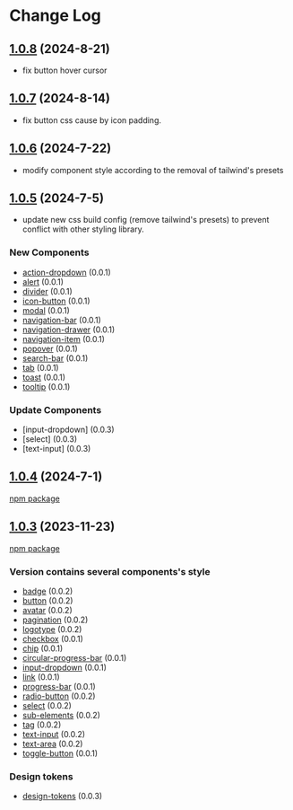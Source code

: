 # Change Log
## [1.0.8](https://www.npmjs.com/package/@masoni/css/v/1.0.7) (2024-8-21)

- fix button hover cursor

## [1.0.7](https://www.npmjs.com/package/@masoni/css/v/1.0.7) (2024-8-14)

- fix button css cause by icon padding.  

## [1.0.6](https://www.npmjs.com/package/@masoni/css/v/1.0.6) (2024-7-22)

- modify component style according to the removal of tailwind's presets

## [1.0.5](https://www.npmjs.com/package/@masoni/css/v/1.0.5) (2024-7-5)

- update new css build config (remove tailwind's presets) to prevent conflict with other styling library.

### New Components

- [action-dropdown](https://github.com/bouygues-construction/design-system-bycn/tree/main/projects/css/src/components/action-dropdown) (0.0.1)
- [alert](https://github.com/bouygues-construction/design-system-bycn/tree/main/projects/css/src/components/src/alert) (0.0.1)
- [divider](https://github.com/bouygues-construction/design-system-bycn/tree/main/projects/css/src/components/src/divider) (0.0.1)
- [icon-button](https://github.com/bouygues-construction/design-system-bycn/tree/main/projects/css/src/components/src/icon-button) (0.0.1)
- [modal](https://github.com/bouygues-construction/design-system-bycn/tree/main/projects/css/src/components/src/modal) (0.0.1)
- [navigation-bar](https://github.com/bouygues-construction/design-system-bycn/tree/main/projects/css/src/components/src/navigation-bar) (0.0.1)
- [navigation-drawer](https://github.com/bouygues-construction/design-system-bycn/tree/main/projects/css/src/components/src/navigation-drawer) (0.0.1)
- [navigation-item](https://github.com/bouygues-construction/design-system-bycn/tree/main/projects/css/src/components/src/navigation-item) (0.0.1)
- [popover](https://github.com/bouygues-construction/design-system-bycn/tree/main/projects/css/src/components/src/popover) (0.0.1)
- [search-bar](https://github.com/bouygues-construction/design-system-bycn/tree/main/projects/css/src/components/search-bar) (0.0.1)
- [tab](https://github.com/bouygues-construction/design-system-bycn/tree/main/projects/css/src/components/tab) (0.0.1)
- [toast](https://github.com/bouygues-construction/design-system-bycn/tree/main/projects/css/src/components/src/toast) (0.0.1)
- [tooltip](https://github.com/bouygues-construction/design-system-bycn/tree/main/projects/css/src/components/src/tooltip) (0.0.1)

### Update Components
- [input-dropdown] (0.0.3)
- [select] (0.0.3)
- [text-input] (0.0.3)

## [1.0.4]() (2024-7-1)

[npm package](https://www.npmjs.com/package/@masoni/css/v/1.0.4)

## [1.0.3]() (2023-11-23)

[npm package](https://www.npmjs.com/package/@masoni/css/v/1.0.3)

### Version contains several components's style

- [badge](https://github.com/bouygues-construction/design-system-bycn/tree/merge/projects/css/src/components/badge) (0.0.2)
- [button](https://github.com/bouygues-construction/design-system-bycn/tree/merge/projects/css/src/components/button) (0.0.2)
- [avatar](https://github.com/bouygues-construction/design-system-bycn/tree/merge/projects/css/src/components/avatar) (0.0.2)
- [pagination](https://github.com/bouygues-construction/design-system-bycn/tree/merge/projects/css/src/components/pagination) (0.0.2)
- [logotype](https://github.com/bouygues-construction/design-system-bycn/tree/merge/projects/css/src/components/logotype) (0.0.2)
- [checkbox](https://github.com/bouygues-construction/design-system-bycn/tree/merge/projects/css/src/components/checkbox) (0.0.1)
- [chip](https://github.com/bouygues-construction/design-system-bycn/tree/merge/projects/css/src/components/chip) (0.0.1)
- [circular-progress-bar](https://github.com/bouygues-construction/design-system-bycn/tree/merge/projects/css/src/components/circular-progress-bar) (0.0.1)
- [input-dropdown](https://github.com/bouygues-construction/design-system-bycn/tree/merge/projects/css/src/components/input-dropdown) (0.0.1)
- [link](https://github.com/bouygues-construction/design-system-bycn/tree/merge/projects/css/src/components/link) (0.0.1)
- [progress-bar](https://github.com/bouygues-construction/design-system-bycn/tree/merge/projects/css/src/components/progress-bar) (0.0.1)
- [radio-button](https://github.com/bouygues-construction/design-system-bycn/tree/merge/projects/css/src/components/radiobutton) (0.0.2)
- [select](https://github.com/bouygues-construction/design-system-bycn/tree/merge/projects/css/src/components/select) (0.0.2)
- [sub-elements](https://github.com/bouygues-construction/design-system-bycn/tree/merge/projects/css/src/components/sub-elements) (0.0.2)
- [tag](https://github.com/bouygues-construction/design-system-bycn/tree/merge/projects/css/src/components/tag) (0.0.2)
- [text-input](https://github.com/bouygues-construction/design-system-bycn/tree/merge/projects/css/src/components/text-input) (0.0.2)
- [text-area](https://github.com/bouygues-construction/design-system-bycn/tree/merge/projects/css/src/components/text-area) (0.0.2)
- [toggle-button](https://github.com/bouygues-construction/design-system-bycn/tree/merge/projects/css/src/components/togglebutton) (0.0.1)

### Design tokens

- [design-tokens](https://github.com/bouygues-construction/design-system-bycn/tree/merge/projects/css/src/design_tokens) (0.0.3)
